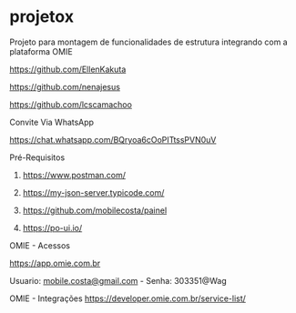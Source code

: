 # projetox
Projeto para montagem de funcionalidades de estrutura integrando com a plataforma OMIE

https://github.com/EllenKakuta

https://github.com/nenajesus

https://github.com/lcscamachoo

Convite Via WhatsApp

https://chat.whatsapp.com/BQryoa6cOoPITtssPVN0uV

Pré-Requisitos

1) https://www.postman.com/

2) https://my-json-server.typicode.com/

3) https://github.com/mobilecosta/painel

4) https://po-ui.io/

OMIE - Acessos

https://app.omie.com.br

Usuario: mobile.costa@gmail.com - Senha: 303351@Wag

OMIE - Integrações
https://developer.omie.com.br/service-list/
